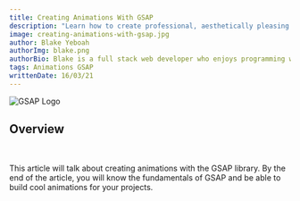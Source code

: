 ```yaml
---
title: Creating Animations With GSAP
description: "Learn how to create professional, aesthetically pleasing animations with GSAP"
image: creating-animations-with-gsap.jpg
author: Blake Yeboah
authorImg: blake.png
authorBio: Blake is a full stack web developer who enjoys programming web applications. He has developed a strong passion for the software development industry over the years and loves what he does.
tags: Animations GSAP
writtenDate: 16/03/21
---
```


<img src="/post-images/gsap-logo.svg" alt="GSAP Logo" />

<br>

## Overview

<br>

This article will talk about creating animations with the GSAP library. By the end of the article, you will know the fundamentals of GSAP and be able to build cool animations for your projects.

<br>
